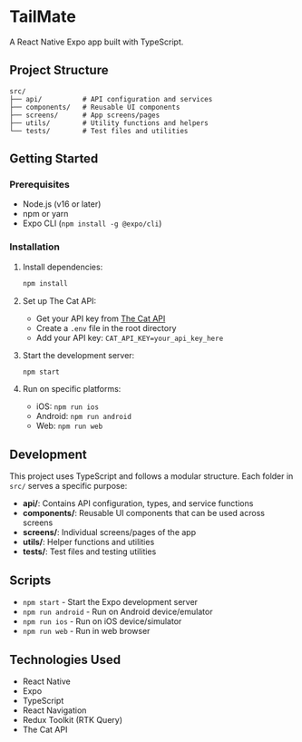 # TailMate

A React Native Expo app built with TypeScript.

## Project Structure

```
src/
├── api/          # API configuration and services
├── components/   # Reusable UI components
├── screens/      # App screens/pages
├── utils/        # Utility functions and helpers
└── tests/        # Test files and utilities
```

## Getting Started

### Prerequisites

- Node.js (v16 or later)
- npm or yarn
- Expo CLI (`npm install -g @expo/cli`)

### Installation

1. Install dependencies:

   ```bash
   npm install
   ```

2. Set up The Cat API:

   - Get your API key from [The Cat API](https://developers.thecatapi.com/view-account/ylX4blBYT9FaoVd6OhvR?report=FJkYOq9tW)
   - Create a `.env` file in the root directory
   - Add your API key: `CAT_API_KEY=your_api_key_here`

3. Start the development server:

   ```bash
   npm start
   ```

4. Run on specific platforms:
   - iOS: `npm run ios`
   - Android: `npm run android`
   - Web: `npm run web`

## Development

This project uses TypeScript and follows a modular structure. Each folder in `src/` serves a specific purpose:

- **api/**: Contains API configuration, types, and service functions
- **components/**: Reusable UI components that can be used across screens
- **screens/**: Individual screens/pages of the app
- **utils/**: Helper functions and utilities
- **tests/**: Test files and testing utilities

## Scripts

- `npm start` - Start the Expo development server
- `npm run android` - Run on Android device/emulator
- `npm run ios` - Run on iOS device/simulator
- `npm run web` - Run in web browser

## Technologies Used

- React Native
- Expo
- TypeScript
- React Navigation
- Redux Toolkit (RTK Query)
- The Cat API
